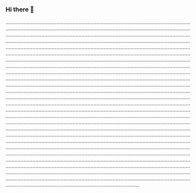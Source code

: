 ### Hi there 👋

..................................................................................................................................................................................................................................................................................................................................................................................................................................................................................................................................................................................................................................................................................................................................................................................................................................................................................................................................................................................................................................................................................................................................................................................................................................................................................................................................................................................................................................................................................................................................................................................................................................................................................................................................................................................................................................................................................................................................................................................................................................................................................................................................................................................................................................................................................................................................................................................................................................................................................................................................................................................................................................................................................................................................................................................................................................................................................................................................................................................................................................................................................................................................................................................................................................................................................................................................................................................................................................................